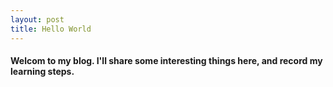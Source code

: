 ```yaml
---
layout: post
title: Hello World
---
```


#### Welcom to my blog. I'll share some interesting things here, and record my learning steps.

